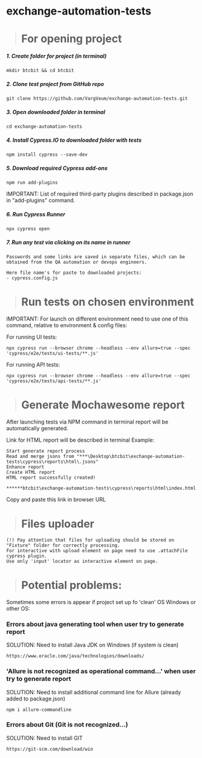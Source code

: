 # exchange-automation-tests

> # For opening project 

##### 1. Create folder for project (in terminal)
~~~
mkdir btcbit && cd btcbit
~~~
##### 2. Clone test project from GitHub repo
~~~
git clone https://github.com/VargVeum/exchange-automation-tests.git
~~~
##### 3. Open downloaded folder in terminal
~~~
cd exchange-automation-tests
~~~
##### 4. Install Cypress.IO to downloaded folder with tests
~~~
npm install cypress --save-dev
~~~
##### 5. Download required Cypress add-ons
~~~
npm run add-plugins
~~~
IMPORTANT: List of required third-party plugins described in package.json in "add-plugins" command.
##### 6. Run Cypress Runner
~~~
npx cypress open
~~~
##### 7. Run any test via clicking on its name in runner 
~~~ 
Passwords and some links are saved in separate files, which can be obtained from the QA automation or devops engineers. 

Here file name's for paste to downloaded projects:
- cypress.config.js
~~~
> # Run tests on chosen environment

IMPORTANT: For launch on different environment need to use one of this command, relative to environment & config files:

For running UI tests:
~~~
npx cypress run --browser chrome --headless --env allure=true --spec 'cypress/e2e/tests/ui-tests/**.js'
~~~
For running API tests:
~~~
npx cypress run --browser chrome --headless --env allure=true --spec 'cypress/e2e/tests/api-tests/**.js'
~~~
> # Generate Mochawesome report

After launching tests via NPM command in terminal report will be automatically generated.

Link for HTML report will be described in terminal
Example: 
~~~
Start generate report process
Read and merge jsons from "***\Desktop\btcbit\exchange-automation-tests\cypress\reports\html\.jsons"
Enhance report
Create HTML report
HTML report successfully created!

******btcbit\exchange-automation-tests\cypress\reports\html\index.html
~~~
Copy and paste this link in browser URL

> # Files uploader
~~~
(!) Pay attention that files for uploading should be stored on "Fixture" folder for correctly processing.
For interactive with upload element on page need to use .attachFile cypress plugin. 
Use only 'input' locator as interactive element on page.
~~~
> # Potential problems:
Sometimes some errors is appear if project set up fo 'clean' OS Windows or other OS:

### Errors about java generating tool when user try to generate report
SOLUTION: Need to install Java JDK on Windows (if system is clean)
~~~
https://www.oracle.com/java/technologies/downloads/
~~~

### 'Allure is not recognized as operational command...' when user try to generate report
SOLUTION: Need to install additional command line for Allure (already added to package.json)
~~~
npm i allure-commandline
~~~

### Errors about Git (Git is not recognized...)
SOLUTION: Need to install GIT
~~~
https://git-scm.com/download/win
~~~